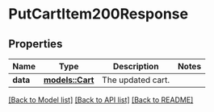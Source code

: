 # PutCartItem200Response

## Properties

Name | Type | Description | Notes
------------ | ------------- | ------------- | -------------
**data** | [**models::Cart**](Cart.md) | The updated cart. | 

[[Back to Model list]](../README.md#documentation-for-models) [[Back to API list]](../README.md#documentation-for-api-endpoints) [[Back to README]](../README.md)


